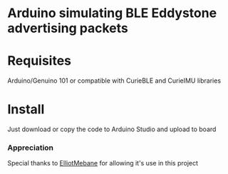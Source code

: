 # Arduino simulating BLE Eddystone advertising packets

# Requisites
Arduino/Genuino 101 or compatible with CurieBLE and CurieIMU libraries

# Install
Just download or copy the code to Arduino Studio and upload to board

### Appreciation
Special thanks to [ElliotMebane](https://github.com/ElliotMebane) for allowing it's use in this project
